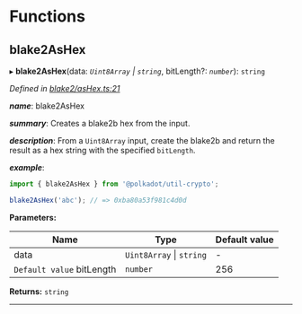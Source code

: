 

# Functions

<a id="blake2ashex"></a>

##  blake2AsHex

▸ **blake2AsHex**(data: *`Uint8Array` \| `string`*, bitLength?: *`number`*): `string`

*Defined in [blake2/asHex.ts:21](https://github.com/polkadot-js/common/blob/701b225/packages/util-crypto/src/blake2/asHex.ts#L21)*

*__name__*: blake2AsHex

*__summary__*: Creates a blake2b hex from the input.

*__description__*: From a `Uint8Array` input, create the blake2b and return the result as a hex string with the specified `bitLength`.

*__example__*:   

```javascript
import { blake2AsHex } from '@polkadot/util-crypto';

blake2AsHex('abc'); // => 0xba80a53f981c4d0d
```

**Parameters:**

| Name | Type | Default value |
| ------ | ------ | ------ |
| data | `Uint8Array` \| `string` | - |
| `Default value` bitLength | `number` | 256 |

**Returns:** `string`

___

